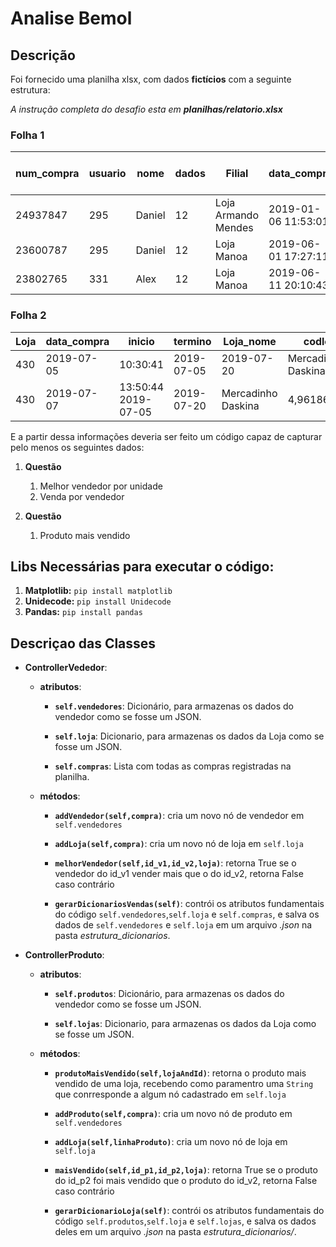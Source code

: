 #  Analise Bemol

## Descrição
  Foi fornecido uma planilha xlsx, com dados **fictícios**  com a seguinte estrutura:
  
  *A instrução completa do desafio esta em __planilhas/relatorio.xlsx__*
  
### Folha 1
num_compra|	usuario|	nome	|dados|	Filial	|data_compra|	valor_compra	|Imposto	|Informado sobre importo?
------------|-------|-------|------|--------|-----------|---------------|---------|------------------------|
24937847	|295|	Daniel	|12	|Loja Armando Mendes|	2019-01-06 11:53:01	|R$129,12|	R$2,60	|Sim
23600787	|295	|Daniel	|12|	Loja Manoa	|2019-06-01 17:27:11	|R$95,96|	R$1,94	|Sim
23802765	|331|	Alex|	12	|Loja Manoa|	2019-06-11 20:10:43|	R$586,20|	R$11,82	|Sim


### Folha 2

Loja|	data_compra|	inicio	|termino	|Loja_nome	|codloja	|produto	|EAN|	quantidade	|valor_total|	Imposto|
----|------------|----------|----------|----------|---------|---------|---|-------------|------------|---------|
430	|2019-07-05 |10:30:41	|2019-07-05	|2019-07-20	|Mercadinho Daskina|	4,96186E+13	|Açaí 1L|	3,29849E+12|1|	R$ 9,23	|R$ 1,58|
430 |	2019-07-07|13:50:44	2019-07-05	|2019-07-20|	Mercadinho Daskina|4,96186E+13	|Açaí| 1L Zero|7,8949E+12|1|	R$ 5,59|	R$ 0,96|


  
  E a partir dessa informações deveria ser feito um código capaz de capturar pelo menos os seguintes dados:
1. **Questão**
    1. Melhor vendedor por unidade
    1. Venda por vendedor
    
1. **Questão**
    1. Produto mais vendido
    
  
## Libs Necessárias para executar o código:
  1. **Matplotlib:** `pip install matplotlib`
  1. **Unidecode:** `pip install Unidecode`
  1. **Pandas:** `pip install pandas` 
  
  
 ## Descriçao das Classes
 * **ControllerVededor**:
    * **atributos**:
        - **`self.vendedores`**: Dicionário, para armazenas os dados do vendedor como se fosse um JSON.
        
        - **`self.loja`**: Dicionario, para armazenas os dados da Loja como se fosse um JSON.
        
        - **`self.compras`**: Lista com todas as compras registradas na planilha.
        
      
    * **métodos**:
       - **`addVendedor(self,compra)`**: cria um novo nó de vendedor em `self.vendedores`
       
       - **`addLoja(self,compra)`**: cria um novo nó de loja em `self.loja`
       
       - **`melhorVendedor(self,id_v1,id_v2,loja)`**: retorna True se o vendedor do id_v1 vender mais que o do id_v2, retorna False caso contrário
       
       - **`gerarDicionariosVendas(self)`**: contrói os atributos fundamentais do código `self.vendedores`,`self.loja` e `self.compras`, e salva os dados de `self.vendedores` e `self.loja` em um arquivo *.json* na pasta *estrutura_dicionarios*.
       
 * **ControllerProduto**:
 
     * **atributos**:
     
        - **`self.produtos`**: Dicionário, para armazenas os dados do vendedor como se fosse um JSON.

        - **`self.lojas`**: Dicionario, para armazenas os dados da Loja como se fosse um JSON.


        
      
      * **métodos**:
           - **`produtoMaisVendido(self,lojaAndId)`**: retorna o produto mais vendido de uma loja, recebendo como paramentro uma `String` que conrresponde a algum nó cadastrado em `self.loja`
           - **`addProduto(self,compra)`**: cria um novo nó de produto em `self.vendedores`
          
           - **`addLoja(self,linhaProduto)`**: cria um novo nó de loja em `self.loja`

           - **`maisVendido(self,id_p1,id_p2,loja)`**: retorna True se o produto do id_p2 foi mais vendido que o produto do id_v2, retorna False caso contrário

           - **`gerarDicionarioLoja(self)`**: contrói os atributos fundamentais do código `self.produtos`,`self.loja` e `self.lojas`, e salva os dados deles em um arquivo *.json* na pasta *estrutura_dicionarios/*.
  
 
 

 
